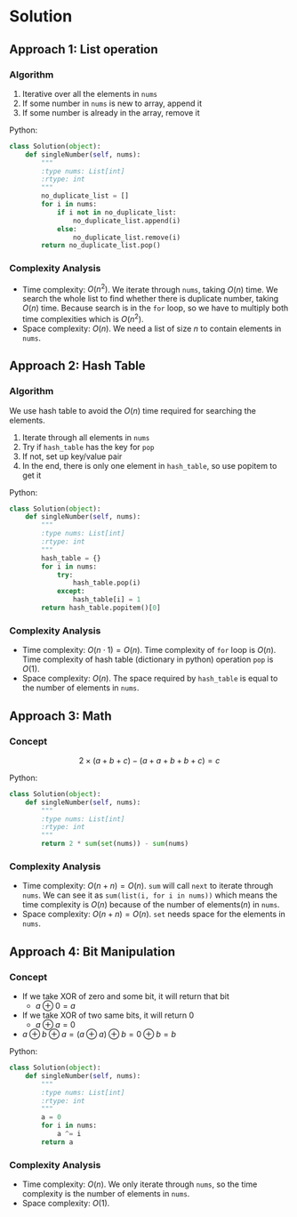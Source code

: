 # Solution

## Approach 1: List operation

### Algorithm

1. Iterative over all the elements in `nums`
2. If some number in `nums` is new to array, append it
3. If some number is already in the array, remove it

Python:

```python
class Solution(object):
    def singleNumber(self, nums):
        """
        :type nums: List[int]
        :rtype: int
        """
        no_duplicate_list = []
        for i in nums:
            if i not in no_duplicate_list:
                no_duplicate_list.append(i)
            else:
                no_duplicate_list.remove(i)
        return no_duplicate_list.pop()
```

### Complexity Analysis

* Time complexity: $O(n^2)$. We iterate through `nums`, taking $O(n)$ time. We search the whole list to find whether there is duplicate number, taking $O(n)$ time. Because search is in the `for` loop, so we have to multiply both time complexities which is $O(n^2)$.
* Space complexity: $O(n)$. We need a list of size $n$ to contain elements in `nums`.

## Approach 2: Hash Table

### Algorithm

We use hash table to avoid the $O(n)$ time required for searching the elements.

1. Iterate through all elements in `nums`
2. Try if `hash_table` has the key for `pop`
3. If not, set up key/value pair
4. In the end, there is only one element in `hash_table`, so use popitem to get it

Python:

```python
class Solution(object):
    def singleNumber(self, nums):
        """
        :type nums: List[int]
        :rtype: int
        """
        hash_table = {}
        for i in nums:
            try:
                hash_table.pop(i)
            except:
                hash_table[i] = 1
        return hash_table.popitem()[0]
```

### Complexity Analysis

* Time complexity: $O(n \cdot 1) = O(n)$. Time complexity of `for` loop is $O(n)$. Time complexity of hash table (dictionary in python) operation `pop` is $O(1)$.
* Space complexity: $O(n)$. The space required by `hash_table` is equal to the number of elements in `nums`.

## Approach 3: Math

### Concept

$$
2 \times (a+b+c) - (a+a+b+b+c) = c
$$

Python:

```python
class Solution(object):
    def singleNumber(self, nums):
        """
        :type nums: List[int]
        :rtype: int
        """
        return 2 * sum(set(nums)) - sum(nums)
```

### Complexity Analysis

* Time complexity: $O(n+n)=O(n)$. `sum` will call `next` to iterate through `nums`. We can see it as `sum(list(i, for i in nums))` which means the time complexity is $O(n)$ because of the number of elements($n$) in `nums`.
* Space complexity: $O(n+n)=O(n)$. `set` needs space for the elements in `nums`.

## Approach 4: Bit Manipulation

### Concept

* If we take XOR of zero and some bit, it will return that bit
  * $a \oplus 0 = a$
* If we take XOR of two same bits, it will return 0
  * $a \oplus a = 0$
* $a \oplus b \oplus a = (a \oplus a) \oplus b = 0 \oplus b = b$

Python:

```python
class Solution(object):
    def singleNumber(self, nums):
        """
        :type nums: List[int]
        :rtype: int
        """
        a = 0
        for i in nums:
            a ^= i
        return a
```

### Complexity Analysis

* Time complexity: $O(n)$. We only iterate through `nums`, so the time complexity is the number of elements in `nums`.
* Space complexity: $O(1)$.
